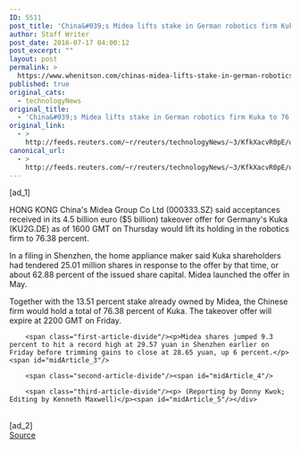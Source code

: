 ```yaml
---
ID: 5511
post_title: 'China&#039;s Midea lifts stake in German robotics firm Kuka to 76.38 percent'
author: Staff Writer
post_date: 2016-07-17 04:00:12
post_excerpt: ""
layout: post
permalink: >
  https://www.whenitson.com/chinas-midea-lifts-stake-in-german-robotics-firm-kuka-to-76-38-percent/
published: true
original_cats:
  - technologyNews
original_title:
  - 'China&#039;s Midea lifts stake in German robotics firm Kuka to 76.38 percent'
original_link:
  - >
    http://feeds.reuters.com/~r/reuters/technologyNews/~3/KfkXacvR0pE/us-kuka-midea-group-stake-idUSKCN0ZV0Z4
canonical_url:
  - >
    http://feeds.reuters.com/~r/reuters/technologyNews/~3/KfkXacvR0pE/us-kuka-midea-group-stake-idUSKCN0ZV0Z4
---
```

 [ad_1]
<br><div id="articleText">
<span id="midArticle_start"/>

<span class="focusParagraph" readability="4"><p><span class="articleLocation">HONG KONG</span> China's Midea Group Co Ltd (<span id="symbol_000333.SZ_0">000333.SZ</span>) said acceptances received in its 4.5 billion euro ($5 billion) takeover offer for Germany's Kuka (<span id="symbol_KU2G.DE_1">KU2G.DE</span>) as of 1600 GMT on Thursday would lift its holding in the robotics firm to 76.38 percent. </p></span><span id="midArticle_0"/><p>In a filing in Shenzhen, the home appliance maker said Kuka shareholders had tendered 25.01 million shares in response to the offer by that time, or about 62.88 percent of the issued share capital. Midea launched the offer in May.</p><span id="midArticle_1"/><p>Together with the 13.51 percent stake already owned by Midea, the Chinese firm would hold a total of 76.38 percent of Kuka. The takeover offer will expire at 2200 GMT on Friday.</p><span id="midArticle_2"/>
        
        <span class="first-article-divide"/><p>Midea shares jumped 9.3 percent to hit a record high at 29.57 yuan in Shenzhen earlier on Friday before trimming gains to close at 28.65 yuan, up 6 percent.</p><span id="midArticle_3"/>
        
        <span class="second-article-divide"/><span id="midArticle_4"/>
        
        <span class="third-article-divide"/><p> (Reporting by Donny Kwok; Editing by Kenneth Maxwell)</p><span id="midArticle_5"/></div>
<br>[ad_2]
<br><a href="http://feeds.reuters.com/~r/reuters/technologyNews/~3/KfkXacvR0pE/us-kuka-midea-group-stake-idUSKCN0ZV0Z4">Source </a>